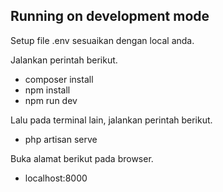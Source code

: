 ## Running on development mode
Setup file .env sesuaikan dengan local anda.

Jalankan perintah berikut.
- composer install
- npm install
- npm run dev

Lalu pada terminal lain, jalankan perintah berikut.
- php artisan serve

Buka alamat berikut pada browser.
- localhost:8000